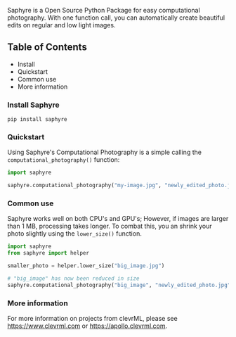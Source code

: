 Saphyre is a Open Source Python Package for easy computational photography. With one function call, you can automatically create beautiful edits on regular and low light images.

## Table of Contents
* Install
* Quickstart
* Common use
* More information


### Install Saphyre
```
pip install saphyre
```


### Quickstart

Using Saphyre's Computational Photography is a simple calling the `computational_photography()` function:

```python
import saphyre

saphyre.computational_photography("my-image.jpg", "newly_edited_photo.jpg")

```

### Common use

Saphyre works well on both CPU's and GPU's; However, if images are larger than 1 MB, processing takes longer. To combat this, you an shrink your photo slightly using the `lower_size()` function.

```python
import saphyre
from saphyre import helper

smaller_photo = helper.lower_size("big_image.jpg")

# "big_image" has now been reduced in size
saphyre.computational_photography("big_image", "newly_edited_photo.jpg")

```


### More information
For more information on projects from clevrML, please see https://www.clevrml.com or https://apollo.clevrml.com.
